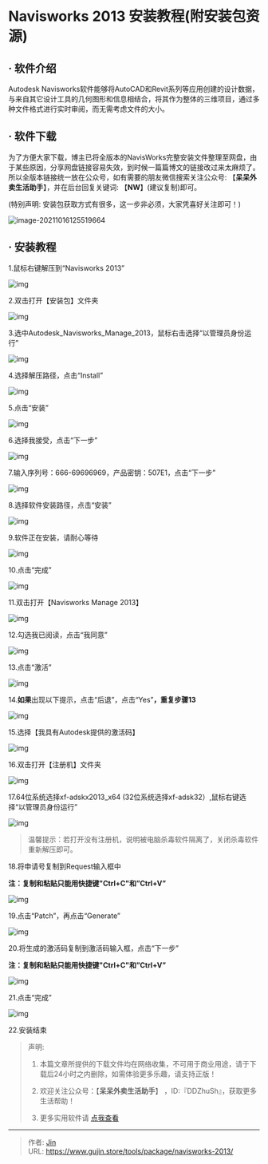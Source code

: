 # Navisworks 2013 安装教程(附安装包资源)


## · 软件介绍
Autodesk Navisworks软件能够将AutoCAD和Revit系列等应用创建的设计数据，与来自其它设计工具的几何图形和信息相结合，将其作为整体的三维项目，通过多种文件格式进行实时审阅，而无需考虑文件的大小。

## · 软件下载
为了方便大家下载，博主已将全版本的NavisWorks完整安装文件整理至网盘，由于某些原因，分享网盘链接容易失效，到时候一篇篇博文的链接改过来太麻烦了。所以全版本链接统一放在公众号，如有需要的朋友微信搜索关注公众号: 【**呆呆外卖生活助手**】，并在后台回复关键词: 【**NW**】(建议复制)即可。

(特别声明: 安装包获取方式有很多，这一步非必须，大家凭喜好关注即可！)

![image-20211016125519664](https://img.gujin.store/img/image-20211016125519664.png)

## · 安装教程

1.鼠标右键解压到“Navisworks 2013”

![img](https://img.gujin.store/img/v2-bf96985109bff57ddfde3a1f9fa41f1b_720w.png)

2.双击打开【安装包】文件夹

![img](https://img.gujin.store/img/v2-f4cab65f9847e2ed518fb0ef15d473a0_720w.png)

3.选中Autodesk_Navisworks_Manage_2013，鼠标右击选择“以管理员身份运行”

![img](https://img.gujin.store/img/v2-be0fcdd960ce94b78ac0d38d94baee67_720w.png)

4.选择解压路径，点击“Install”

![img](https://img.gujin.store/img/v2-e9d235d02bed657d4146cd6cbd233d12_720w.png)

5.点击“安装”

![img](https://img.gujin.store/img/v2-59b6fac3b40033d6e76af782de149342_720w.png)

6.选择我接受，点击“下一步”

![img](https://img.gujin.store/img/v2-01159319f01a1870b77b34291b99099b_720w.png)

7.输入序列号：666-69696969，产品密钥：507E1，点击“下一步”

![img](https://img.gujin.store/img/v2-e2f284693efcefb9b276cdc7583377ec_720w.png)

8.选择软件安装路径，点击“安装”

![img](https://img.gujin.store/img/v2-ba235ba04d4fbd69764a5f645c124f81_720w.png)

9.软件正在安装，请耐心等待

![img](https://img.gujin.store/img/v2-1b1999659445864bef0d4d82fca88582_720w.png)

10.点击“完成”

![img](https://img.gujin.store/img/v2-8ef7ce0f83aee58c23ef33cdc26beca6_720w.png)

11.双击打开【Navisworks Manage 2013】

![img](https://img.gujin.store/img/v2-c01758ef4938e1f39f043c36098ae861_720w.png)

12.勾选我已阅读，点击“我同意”

![img](https://img.gujin.store/img/v2-e5ad12c3adfa8de38e708f6211b3fdbf_720w.png)



13.点击“激活”

![img](https://img.gujin.store/img/v2-997f04993c60b336069a2896a37e2708_720w.png)

14.**如果**出现以下提示，点击“后退”，点击“Yes”**，重复步骤13**

![img](https://img.gujin.store/img/v2-cac275401f999ceb6da52b13077be113_720w.png)

15.选择【我具有Autodesk提供的激活码】

![img](https://img.gujin.store/img/v2-186b0962026d3b0f7f9c609ac3deaff6_720w.png)

16.双击打开【注册机】文件夹

![img](https://img.gujin.store/img/v2-66adb98cea60eafdd47a8a81314e3f94_720w.png)

17.64位系统选择xf-adskx2013_x64 (32位系统选择xf-adsk32）,鼠标右键选择“以管理员身份运行”

![img](https://img.gujin.store/img/v2-27267e51af28643908eb2fd5ac00da84_720w.png)

> 温馨提示：若打开没有注册机，说明被电脑杀毒软件隔离了，关闭杀毒软件重新解压即可。

18.将申请号复制到Request输入框中

**注：复制和粘贴只能用快捷键"Ctrl+C"和”Ctrl+V”**

![img](https://img.gujin.store/img/v2-b3fb733c0b95d19f8d5f40ef5519f97d_720w.png)

19.点击“Patch”，再点击“Generate”

![img](https://img.gujin.store/img/v2-8c04ff1c13cc1445f340bb2145a60849_720w.png)

20.将生成的激活码复制到激活码输入框，点击“下一步”

**注：复制和粘贴只能用快捷键"Ctrl+C"和”Ctrl+V”**

![img](https://img.gujin.store/img/v2-0e0ce38b84b66ea92145e04fe62ac35e_720w.png)

21.点击“完成”

![img](https://img.gujin.store/img/v2-1da679e7201e166b7cffc5169ada9436_720w.png)

22.安装结束




> 声明: 
>
> 1. 本篇文章所提供的下载文件均在网络收集，不可用于商业用途，请于下载后24小时之内删除，如需体验更多乐趣，请支持正版！
>
> 2. 欢迎关注公众号：【**呆呆外卖生活助手**】 ，ID:『DDZhuSh』，获取更多生活帮助！
>
> 3. 更多实用软件请  [点我查看](/tools)

---

> 作者: [Jin](https://img.gujin.store/img/favicon.ico)  
> URL: https://www.gujin.store/tools/package/navisworks-2013/  

